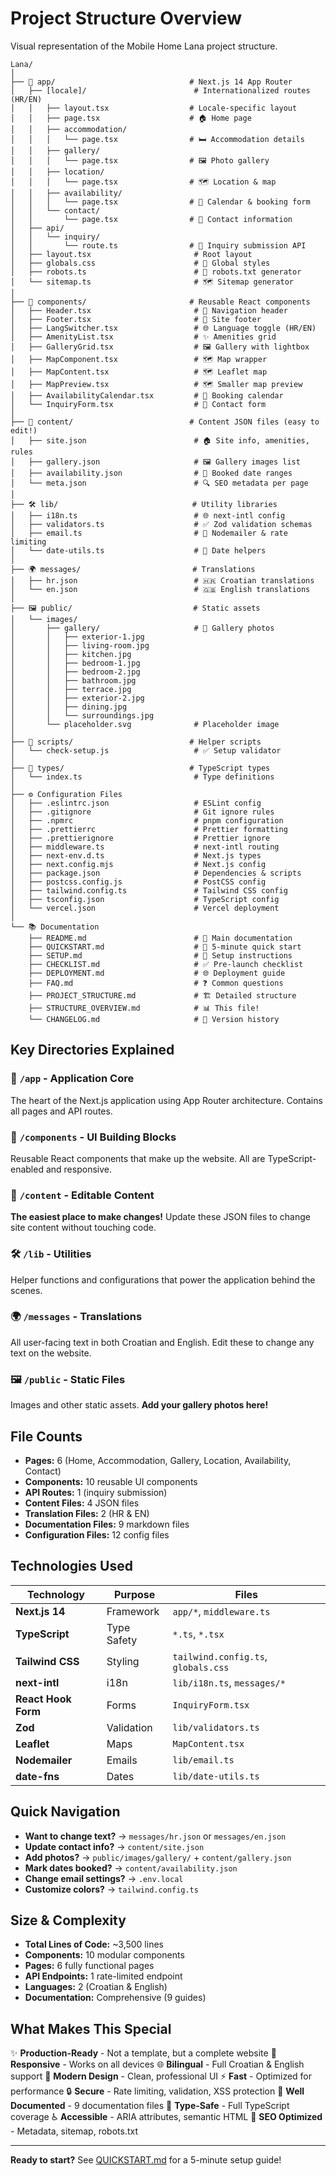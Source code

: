 # Project Structure Overview

Visual representation of the Mobile Home Lana project structure.

```
Lana/
│
├── 📱 app/                              # Next.js 14 App Router
│   ├── [locale]/                        # Internationalized routes (HR/EN)
│   │   ├── layout.tsx                  # Locale-specific layout
│   │   ├── page.tsx                    # 🏠 Home page
│   │   ├── accommodation/
│   │   │   └── page.tsx                # 🛏️ Accommodation details
│   │   ├── gallery/
│   │   │   └── page.tsx                # 🖼️ Photo gallery
│   │   ├── location/
│   │   │   └── page.tsx                # 🗺️ Location & map
│   │   ├── availability/
│   │   │   └── page.tsx                # 📅 Calendar & booking form
│   │   └── contact/
│   │       └── page.tsx                # 📧 Contact information
│   ├── api/
│   │   └── inquiry/
│   │       └── route.ts                # 📨 Inquiry submission API
│   ├── layout.tsx                       # Root layout
│   ├── globals.css                      # 🎨 Global styles
│   ├── robots.ts                        # 🤖 robots.txt generator
│   └── sitemap.ts                       # 🗺️ Sitemap generator
│
├── 🧩 components/                       # Reusable React components
│   ├── Header.tsx                       # 📍 Navigation header
│   ├── Footer.tsx                       # 📍 Site footer
│   ├── LangSwitcher.tsx                 # 🌐 Language toggle (HR/EN)
│   ├── AmenityList.tsx                  # ✨ Amenities grid
│   ├── GalleryGrid.tsx                  # 🖼️ Gallery with lightbox
│   ├── MapComponent.tsx                 # 🗺️ Map wrapper
│   ├── MapContent.tsx                   # 🗺️ Leaflet map
│   ├── MapPreview.tsx                   # 🗺️ Smaller map preview
│   ├── AvailabilityCalendar.tsx         # 📅 Booking calendar
│   └── InquiryForm.tsx                  # 📝 Contact form
│
├── 📄 content/                          # Content JSON files (easy to edit!)
│   ├── site.json                        # 🏠 Site info, amenities, rules
│   ├── gallery.json                     # 🖼️ Gallery images list
│   ├── availability.json                # 📅 Booked date ranges
│   └── meta.json                        # 🔍 SEO metadata per page
│
├── 🛠️ lib/                              # Utility libraries
│   ├── i18n.ts                          # 🌐 next-intl config
│   ├── validators.ts                    # ✅ Zod validation schemas
│   ├── email.ts                         # 📧 Nodemailer & rate limiting
│   └── date-utils.ts                    # 📅 Date helpers
│
├── 🌍 messages/                         # Translations
│   ├── hr.json                          # 🇭🇷 Croatian translations
│   └── en.json                          # 🇬🇧 English translations
│
├── 🖼️ public/                           # Static assets
│   └── images/
│       ├── gallery/                     # 📸 Gallery photos
│       │   ├── exterior-1.jpg
│       │   ├── living-room.jpg
│       │   ├── kitchen.jpg
│       │   ├── bedroom-1.jpg
│       │   ├── bedroom-2.jpg
│       │   ├── bathroom.jpg
│       │   ├── terrace.jpg
│       │   ├── exterior-2.jpg
│       │   ├── dining.jpg
│       │   └── surroundings.jpg
│       └── placeholder.svg              # Placeholder image
│
├── 🔧 scripts/                          # Helper scripts
│   └── check-setup.js                   # ✅ Setup validator
│
├── 📝 types/                            # TypeScript types
│   └── index.ts                         # Type definitions
│
├── ⚙️ Configuration Files
│   ├── .eslintrc.json                   # ESLint config
│   ├── .gitignore                       # Git ignore rules
│   ├── .npmrc                           # pnpm configuration
│   ├── .prettierrc                      # Prettier formatting
│   ├── .prettierignore                  # Prettier ignore
│   ├── middleware.ts                    # next-intl routing
│   ├── next-env.d.ts                    # Next.js types
│   ├── next.config.mjs                  # Next.js config
│   ├── package.json                     # Dependencies & scripts
│   ├── postcss.config.js                # PostCSS config
│   ├── tailwind.config.ts               # Tailwind CSS config
│   ├── tsconfig.json                    # TypeScript config
│   └── vercel.json                      # Vercel deployment
│
└── 📚 Documentation
    ├── README.md                        # 📖 Main documentation
    ├── QUICKSTART.md                    # 🚀 5-minute quick start
    ├── SETUP.md                         # 🔧 Setup instructions
    ├── CHECKLIST.md                     # ✅ Pre-launch checklist
    ├── DEPLOYMENT.md                    # 🌐 Deployment guide
    ├── FAQ.md                           # ❓ Common questions
    ├── PROJECT_STRUCTURE.md             # 🏗️ Detailed structure
    ├── STRUCTURE_OVERVIEW.md            # 📊 This file!
    └── CHANGELOG.md                     # 📝 Version history
```

## Key Directories Explained

### 📱 `/app` - Application Core
The heart of the Next.js application using App Router architecture. Contains all pages and API routes.

### 🧩 `/components` - UI Building Blocks
Reusable React components that make up the website. All are TypeScript-enabled and responsive.

### 📄 `/content` - Editable Content
**The easiest place to make changes!** Update these JSON files to change site content without touching code.

### 🛠️ `/lib` - Utilities
Helper functions and configurations that power the application behind the scenes.

### 🌍 `/messages` - Translations
All user-facing text in both Croatian and English. Edit these to change any text on the website.

### 🖼️ `/public` - Static Files
Images and other static assets. **Add your gallery photos here!**

## File Counts

- **Pages:** 6 (Home, Accommodation, Gallery, Location, Availability, Contact)
- **Components:** 10 reusable UI components
- **API Routes:** 1 (inquiry submission)
- **Content Files:** 4 JSON files
- **Translation Files:** 2 (HR & EN)
- **Documentation Files:** 9 markdown files
- **Configuration Files:** 12 config files

## Technologies Used

| Technology | Purpose | Files |
|------------|---------|-------|
| **Next.js 14** | Framework | `app/*`, `middleware.ts` |
| **TypeScript** | Type Safety | `*.ts`, `*.tsx` |
| **Tailwind CSS** | Styling | `tailwind.config.ts`, `globals.css` |
| **next-intl** | i18n | `lib/i18n.ts`, `messages/*` |
| **React Hook Form** | Forms | `InquiryForm.tsx` |
| **Zod** | Validation | `lib/validators.ts` |
| **Leaflet** | Maps | `MapContent.tsx` |
| **Nodemailer** | Emails | `lib/email.ts` |
| **date-fns** | Dates | `lib/date-utils.ts` |

## Quick Navigation

- **Want to change text?** → `messages/hr.json` or `messages/en.json`
- **Update contact info?** → `content/site.json`
- **Add photos?** → `public/images/gallery/` + `content/gallery.json`
- **Mark dates booked?** → `content/availability.json`
- **Change email settings?** → `.env.local`
- **Customize colors?** → `tailwind.config.ts`

## Size & Complexity

- **Total Lines of Code:** ~3,500 lines
- **Components:** 10 modular components
- **Pages:** 6 fully functional pages
- **API Endpoints:** 1 rate-limited endpoint
- **Languages:** 2 (Croatian & English)
- **Documentation:** Comprehensive (9 guides)

## What Makes This Special

✨ **Production-Ready** - Not a template, but a complete website
📱 **Responsive** - Works on all devices
🌐 **Bilingual** - Full Croatian & English support
🎨 **Modern Design** - Clean, professional UI
⚡ **Fast** - Optimized for performance
🔒 **Secure** - Rate limiting, validation, XSS protection
📖 **Well Documented** - 9 documentation files
🧪 **Type-Safe** - Full TypeScript coverage
♿ **Accessible** - ARIA attributes, semantic HTML
🚀 **SEO Optimized** - Metadata, sitemap, robots.txt

---

**Ready to start?** See [QUICKSTART.md](QUICKSTART.md) for a 5-minute setup guide!

